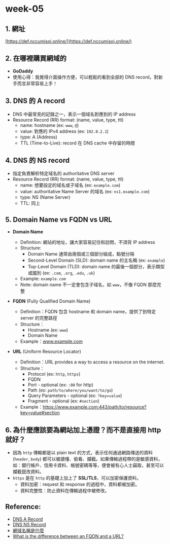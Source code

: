# week-05
## 1. 網址
[https://def.nccumisoj.online/](https://def.nccumisoj.online/)

## 2. 在哪裡購買網域的
- **GoDaddy**
- 使用心得：我覺得介面操作方便，可以輕鬆的看到全部的 DNS record，對新手而言非常容易上手！

## 3. DNS 的 A record
- DNS 中最常見的記錄之一，表示一個域名對應到的 IP address
- Resource Record (RR) format: (name, value, type, ttl)
  - name: hostname (ex: `www`, `@`)
  - value: 對應的 IPv4 address (ex: `192.0.2.1`)
  - type: A (Address)
  - TTL (Time-to-Live): record 在 DNS cache 中存留的時間

## 4. DNS 的 NS record
- 指定負責解析特定域名的 authoritative DNS server
- Resource Record (RR) format: (name, value, type, ttl)
  - name: 想要設定的域名或子域名 (ex: `example.com`)
  - value: authoritative Name Server 的域名 (ex: `ns1.example.com`)
  - type: NS (Name Server)
  - TTL: 同上

## 5. Domain Name vs FQDN vs URL
- **Domain Name**
  - Definition: 網站的地址，讓大家容易記住和訪問，不須背 IP address
  - Structure:
    - Domain Name 通常由兩個或三個部分組成，點號分隔
    - Second-Level Domain (SLD): domain name 的主名稱 (ex: `example`)
    - Top-Level Domain (TLD): domain name 的最後一個部分，表示類型或國別 (ex: `.com`, `.org`, `.edu`, `.uk`)
  - Example: `example.com`
  - Note: domain name 不一定會包含子域名，如 `www`，不像 FQDN 那麼完整

- **FQDN** (Fully Qualified Domain Name)
  - Definition：FQDN 包含 hostname 和 domain name，提供了到特定 server 的完整路徑
  - Structure：
    - Hostname (ex: `www`)
    - Domain Name
  - Example：www.example.com
- **URL** (Uniform Resource Locator)
  - Definition：URL provides a way to access a resource on the internet.
  - Structure：
    - Protocol (ex: `http`, `https`)
    - FQDN
    - Port - optional (ex: `:80` for http)
    - Path (ex: `path/to/where/you/want/to/go`)
    - Query Parameters - optional (ex: `?key=value`)
    - Fragment - optional (ex: `#section`)
  - Example：https://www.example.com:443/path/to/resource?key=value#section

## 6. 為什麼應該要為網站加上憑證？而不是直接用 http 就好？
 - 因為 `http` 傳輸都是以 plain text 的方式，表示任何通過網路傳送的資料 (`header`, `body`) 都可以被讀懂、偷看、攔截。如果傳輸過程帶的是敏感資料，如：銀行帳戶、信用卡資料、帳號密碼等等，便會被有心人士竊取，甚至可以攔截竄改資料。
 - `https` 是在 `http` 的基礎上加上了 **SSL/TLS**，可以加密保護資料。
    - 資料加密：request 和 response 的過程中，資料都被加密。
    - 資料完整性：防止資料在傳輸過程中被修改。

## Reference:
- [DNS A Record](https://www.cloudflare.com/zh-tw/learning/dns/dns-records/dns-a-record/)
- [DNS NS Record](https://www.cloudflare.com/zh-tw/learning/dns/dns-records/dns-ns-record/)
- [網域名稱是什麼](https://www.cloudflare.com/zh-tw/learning/dns/glossary/what-is-a-domain-name/)
- [What is the difference between an FQDN and a URL?](https://www.quora.com/What-is-the-difference-between-an-FQDN-and-a-URL)